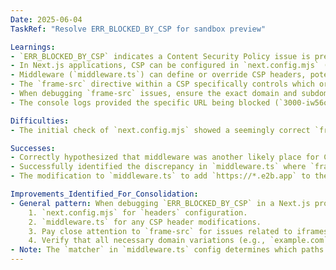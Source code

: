 ```yaml
---
Date: 2025-06-04
TaskRef: "Resolve ERR_BLOCKED_BY_CSP for sandbox preview"

Learnings:
- `ERR_BLOCKED_BY_CSP` indicates a Content Security Policy issue is preventing content from loading.
- In Next.js applications, CSP can be configured in `next.config.mjs` (via the `headers` async function) and also in `middleware.ts`.
- Middleware (`middleware.ts`) can define or override CSP headers, potentially taking precedence over `next.config.mjs` settings for matched paths.
- The `frame-src` directive within a CSP specifically controls which origins are permitted to be embedded as frames (e.g., iframes).
- When debugging `frame-src` issues, ensure the exact domain and subdomain patterns match the resource being framed. In this case, the sandbox URL was `https://[subdomain_part].e2b.app`, and `https://*.e2b.app` was needed in `frame-src`.
- The console logs provided the specific URL being blocked (`3000-iw56o1ebixbtc868ftvsl-9510f9f6.e2b.app`), which was crucial for identifying the missing part in the CSP.

Difficulties:
- The initial check of `next.config.mjs` showed a seemingly correct `frame-src` for `*.e2b.app`. This highlighted the importance of checking other potential sources of CSP headers, like middleware, as they can override or add to the policies.

Successes:
- Correctly hypothesized that middleware was another likely place for CSP definition after `next.config.mjs` didn't reveal the root cause.
- Successfully identified the discrepancy in `middleware.ts` where `frame-src` was missing `https://*.e2b.app` (it only had `https://*.e2b.dev`).
- The modification to `middleware.ts` to add `https://*.e2b.app` to the `frame-src` directive was successful.

Improvements_Identified_For_Consolidation:
- General pattern: When debugging `ERR_BLOCKED_BY_CSP` in a Next.js project, systematically check:
    1. `next.config.mjs` for `headers` configuration.
    2. `middleware.ts` for any CSP header modifications.
    3. Pay close attention to `frame-src` for issues related to iframes or embedded content.
    4. Verify that all necessary domain variations (e.g., `example.com`, `*.example.com`, `sub.example.net`) are correctly listed in the relevant CSP directives.
- Note: The `matcher` in `middleware.ts` config determines which paths the middleware CSP applies to.
---
```


